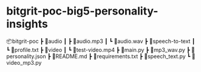 # bitgrit-poc-big5-personality-insights

📦bitgrit-poc
 ┣ 📂audio
 ┃ ┣ 📜audio.mp3
 ┃ ┗ 📜audio.wav
 ┣ 📂speech-to-text
 ┃ ┗ 📜profile.txt
 ┣ 📂video
 ┃ ┗ 📜test-video.mp4
 ┣ 📜main.py
 ┣ 📜mp3_wav.py
 ┣ 📜personality.json
 ┣ 📜README.md
 ┣ 📜requirements.txt
 ┣ 📜speech_text.py
 ┗ 📜video_mp3.py
